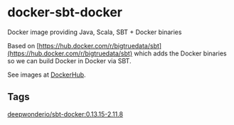 # docker-sbt-docker
Docker image providing Java, Scala, SBT + Docker binaries

Based on [https://hub.docker.com/r/bigtruedata/sbt](https://hub.docker.com/r/bigtruedata/sbt) which adds the Docker binaries so we can build Docker in Docker via SBT.

See images at [DockerHub](https://hub.docker.com/r/deepwonderio/sbt-docker/).

## Tags

[deepwonderio/sbt-docker:0.13.15-2.11.8](sbt-0.13.15-scala-2.11.8/Dockerfile)
